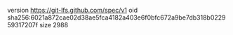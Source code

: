 version https://git-lfs.github.com/spec/v1
oid sha256:6021a872cae02d38ae5fca4182a403e6f0bfc672a9be7db318b022959317207f
size 2988
